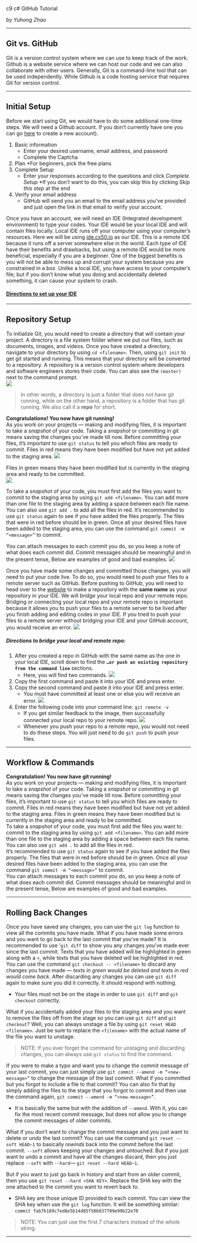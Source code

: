 c9 c# GitHub Tutorial

_by Yuhong Zhao_

---
## Git vs. GitHub
Git is a version control system where we can use to keep track of the work. Github is a website service where we can host our code and we can also collaborate with other users. Generally, Git is a command-line tool that can be used independently. While Github is a code hosting service that requires Git for version control.


---
## Initial Setup
Before we start using Git, we would have to do some additional one-time steps. We will need a Github account. If you don’t currently have one you can go [here](https://github.com/join?source=header-home) to create a new account).
1. Basic information
    * Enter your desired username, email address, and password
    * Complete the Captcha
2. Plan
    *For beginners, pick the free plans
3. Complete Setup
    * Enter your responses according to the questions and click *Complete Setup*
    *If you don’t want to do this, you can skip this by clicking *Skip this step* at the end
4. Verify your email address
    * GitHub will send you an email to the email address you’ve provided and just open the link in that email to verify your account.

Once you have an account, we will need an IDE (Integrated development environment) to type your codes. Your IDE would be your local IDE and will contain files locally. Local IDE runs off your computer using your computer’s resources. Here we will be using [ide.cs50.io](https://ide.cs50.io)  as our IDE. This is a remote IDE because it runs off a server somewhere else in the world. Each type of IDE have their benefits and drawbacks, but using a remote IDE would be more beneficial, especially if you are a beginner. One of the biggest benefits is you will not be able to mess up and corrupt your system because you are constrained in a *box*. Unlike a local IDE, you have access to your computer’s file; but if you don’t know what you doing and accidentally deleted something, it can cause your system to crash. 
#### [Directions to set up your IDE](https://github.com/hstatsep/ide50)


---
## Repository Setup
To initialize Git, you would need to create a directory that will contain your project. A directory is a file system folder where we put our files, such as documents, images, and videos. Once you have created a directory, navigate to your directory by using `cd <filename>`. Then, using `git init` to get git started and running. This means that your directory will be converted to a repository.  A repository is a version control system where developers and software engineers stores their code. You can also see the `(master)` next to the command prompt.  
![](screenshots/git-init.png)
>  In other words, a directory is just a folder that does not have git running, while on the other hand, a repository is a folder that has git running. We also call it a **repo** for short.

**Congratulations! You now have git running!**  
As you work on your projects — making and modifying files, it is important to take a *snapshot* of your code. Taking a *snapshot* or committing in git means saving the changes you’ve made till now. Before committing your files, it’s important to use `git status` to tell you which files are ready to commit. Files in red means they have been modified but have not yet added to the staging area. 
![](screenshots/git-status-red.PNG)  

Files in green means they have been modified but is currently in the staging area and ready to be committed.  
![](screenshots/git-status-green.PNG)

To take a *snapshot* of your code, you must first add the files you want to commit to the staging area by using `git add <filename>`. You can add more than one file to the staging area by adding a space between each file name. You can also use `git add .` to add all the files in red.
It’s recommended to use `git status` again to see if you have added the files properly. The files that were in red before should be in green. Once all your desired files have been added to the staging area, you can use the command `git commit -m “<message>”` to commit.  

You can attach messages to each commit you do, so you keep a note of what does each commit did. Commit messages should be meaningful and in the present tense, Below are examples of good and bad examples.
![](screenshots/commit-message-ex.PNG)

Once you have made some changes and committed those changes, you will need to put your code live. To do so, you would need to *push* your files to a remote server such as GitHub. Before pushing to GitHub, you will need to head over to the [website](www.github.com) to make a repository with the **same name** as your repository in your IDE. We will *bridge* your local repo and your remote repo. Bridging or connecting your local repo and your remote repo is important because it allows you to push your files to a remote server to be lived after you finish adding and editing codes in your IDE. If you tried to push your files to a remote server without bridging your IDE and your GitHub account, you would receive an error.
![](screenshots/git-push-error.PNG)  
##### Directions to bridge your local and remote repo:
1. After you created a repo in GitHub with the same name as the one in your local IDE, scroll down to find the **`…or push an existing repository from the command line`** sections.
    * Here, you will find two commands.
![](screenshots/git-bridge-commands.PNG)
2. Copy the first command and paste it into your IDE and press enter. 
3. Copy the second command and paste it into your IDE and press enter.
    * You must have committed at least one or else you will receive an error.
![](screenshots/git-bridge-commands-errors.PNG)
4. Enter the following code into your command line: `git remote -v`
    * If you get similar feedback to the image, then successfully connected your local repo to your remote repo. 
![](screenshots/git-bridge-successful.PNG)
    * Whenever you push your repo to a remote repo, you would not need to do these steps. You will just need to do `git push` to push your files.





---
## Workflow & Commands
**Congratulation! You now have git running!**    
As you work on your projects — making and modifying files, it is important to take a *snapshot* of your code. Taking a *snapshot* or committing in git means saving the changes you’ve made till now. Before committing your files, it’s important to use `git status` to tell you which files are ready to commit. Files in red means they have been modified but have not yet added to the staging area. Files in green means they have been modified but is currently in the staging area and ready to be committed.  
To take a *snapshot* of your code, you must first add the files you want to commit to the staging area by using `git add <filename>`. You can add more than one file to the staging area by adding a space between each file name. You can also use `git add .` to add all the files in red.  
It’s recommended to use `git status` again to see if you have added the files properly. The files that were in red before should be in green. Once all your desired files have been added to the staging area, you can use the command `git commit -m “<message>”` to commit.   
You can attach messages to each commit you do, so you keep a note of what does each commit did. Commit messages should be meaningful and in the present tense, Below are examples of good and bad examples.  




---
## Rolling Back Changes
Once you have saved any changes, you can use the `git log` function to view all the commits you have made. What if you have made some errors and you want to go back to the last commit that you’ve made? It is recommended to use ‘`git diff` to show you any changes you’ve made ever since the last commit. Texts that you have added will be highlighted in green along with a `+`, while texts that you have deleted will be highlighted in red. You can use the command `git checkout -- <filename>` to discard any changes you have made — *texts in green would be deleted and texts in red would come back*.  After discarding any changes you can use `git diff` again to make sure you did it correctly. It should respond with nothing.
* Your files must not be on the stage in order to use `git diff` and `git checkout` correctly. 

What if you accidentally added your files to the staging area and you want to remove the files off from the stage so you can use `git diff` and `git checkout`? Well, you can always unstage a file by using `git reset HEAD <filename>`. Just be sure to replace the `<filename>` with the actual name of the file you want to unstage. 
>NOTE: If you ever forget the command for unstaging and discarding changes, you can always use `git status` to find the command. 

If you were to make a typo and want you to change the commit message of your last commit, you can just simply use `git commit --amend -m “<new-message>”` to change the message of the last commit. What if you committed but you forgot to include a file to that commit? You can also fix that by simply adding the files to the stage that you forgot to commit and then use the command again, `git commit --amend -m “<new-message>”`.
* It is basically the same but with the addition of `--amend`. With it, you can fix the most recent commit message, but does not allow you to change the commit messages of older commits. 

What if you don’t want to change the commit message and you just want to delete or *undo* the last commit? You can use the command `git reset --soft HEAD~1` to basically *rewinds* back into the commit before the last commit. `--soft` allows keeping your changes and untouched. But if you just want to undo a commit and have all the changes discard, then you just replace `--soft` with `--hard`— `git reset --hard HEAD~1`.

But if you want to just go back in history and start from an older commit, then you use `git reset --hard <SHA KEY>`. Replace the SHA key with the one attached to the commit you want to revert back to. 
* SHA key are those unique ID provided to each commit. You can view the SHA key when use the `git log` function. It will be something similar: `commit fab7b189c7ed8e5b14d85f50b837709e99b22e70`
>NOTE: You can just use the first 7 characters instead of the whole string.




---
